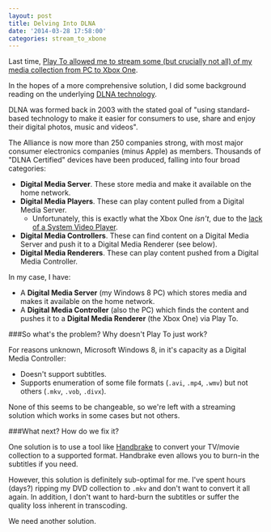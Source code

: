 ```yaml
---
layout: post
title: Delving Into DLNA
date: '2014-03-28 17:58:00'
categories: stream_to_xbone
---
```


Last time, [Play To allowed me to stream some (but crucially not all) of my media collection from PC to Xbox One](/using-play-to-streaming-with-xbox-one/).

In the hopes of a more comprehensive solution, I did some background reading on the underlying [DLNA technology](http://www.dlna.org/).

DLNA was formed back in 2003 with the stated goal of "using standard-based technology to make it easier for consumers to use, share and enjoy their digital photos, music and videos".

The Alliance is now more than 250 companies strong, with most major consumer electronics companies (minus Apple) as members. Thousands of "DLNA Certified" devices have been produced, falling into four broad categories:

* **Digital Media Server**. These store media and make it available on the home network.
* **Digital Media Players**. These can play content pulled from a Digital Media Server.
	* Unfortunately, this is exactly what the Xbox One *isn't*, due to the [lack of a System Video Player](http://o.canada.com/technology/gaming/major-nelson-says-dlna-streaming-support-is-coming-to-the-xbox-one-eventually/).
* **Digital Media Controllers**. These can find content on a Digital Media Server and push it to a Digital Media Renderer (see below).
* **Digital Media Renderers**. These can play content pushed from a Digital Media Controller.

In my case, I have:

* A **Digital Media Server** (my Windows 8 PC) which stores media and makes it available on the home network.
* A **Digital Media Controller** (also the PC) which finds the content and pushes it to a **Digital Media Renderer** (the Xbox One) via Play To.

###So what's the problem? Why doesn't Play To just work?

For reasons unknown, Microsoft Windows 8, in it's capacity as a Digital Media Controller:

* Doesn't support subtitles.
* Supports enumeration of some file formats (<code>.avi</code>, <code>.mp4</code>, <code>.wmv</code>) but not others (<code>.mkv</code>, <code>.vob</code>, <code>.divx</code>).

None of this seems to be changeable, so we're left with a streaming solution which works in some cases but not others.

###What next? How do we fix it?

One solution is to use a tool like [Handbrake](http://handbrake.fr/) to convert your TV/movie collection to a supported format. Handbrake even allows you to burn-in the subtitles if you need.

However, this solution is definitely sub-optimal for me. I've spent hours (days?) ripping my DVD collection to <code>.mkv</code> and don't want to convert it all again. In addition, I don't want to hard-burn the subtitles or suffer the quality loss inherent in transcoding.

We need another solution.
